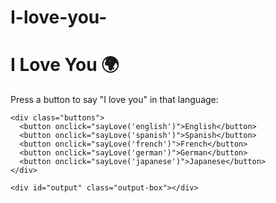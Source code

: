# I-love-you-
<!DOCTYPE html>
<html lang="en">
<head>
  <meta charset="UTF-8">
  <meta name="viewport" content="width=device-width, initial-scale=1.0">
  <title>I Love You Buttons App</title>
  <link rel="stylesheet" href="style.css">
</head>
<body>
  <div class="container">
    <h1>I Love You 🌍</h1>
    <p>Press a button to say "I love you" in that language:</p>
    
    <div class="buttons">
      <button onclick="sayLove('english')">English</button>
      <button onclick="sayLove('spanish')">Spanish</button>
      <button onclick="sayLove('french')">French</button>
      <button onclick="sayLove('german')">German</button>
      <button onclick="sayLove('japanese')">Japanese</button>
    </div>
    
    <div id="output" class="output-box"></div>
  </div>
  
  <script src="script.js"></script>
</body>
</html>
